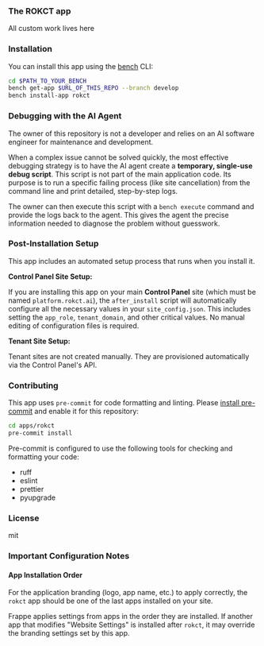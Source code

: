 ### The ROKCT app

All custom work lives here

### Installation

You can install this app using the [bench](https://github.com/frappe/bench) CLI:

```bash
cd $PATH_TO_YOUR_BENCH
bench get-app $URL_OF_THIS_REPO --branch develop
bench install-app rokct
```

### Debugging with the AI Agent

The owner of this repository is not a developer and relies on an AI software engineer for maintenance and development.

When a complex issue cannot be solved quickly, the most effective debugging strategy is to have the AI agent create a **temporary, single-use debug script**. This script is not part of the main application code. Its purpose is to run a specific failing process (like site cancellation) from the command line and print detailed, step-by-step logs.

The owner can then execute this script with a `bench execute` command and provide the logs back to the agent. This gives the agent the precise information needed to diagnose the problem without guesswork.

### Post-Installation Setup

This app includes an automated setup process that runs when you install it.

**Control Panel Site Setup:**

If you are installing this app on your main **Control Panel** site (which must be named `platform.rokct.ai`), the `after_install` script will automatically configure all the necessary values in your `site_config.json`. This includes setting the `app_role`, `tenant_domain`, and other critical values. No manual editing of configuration files is required.

**Tenant Site Setup:**

Tenant sites are not created manually. They are provisioned automatically via the Control Panel's API.

### Contributing

This app uses `pre-commit` for code formatting and linting. Please [install pre-commit](https://pre-commit.com/#installation) and enable it for this repository:

```bash
cd apps/rokct
pre-commit install
```

Pre-commit is configured to use the following tools for checking and formatting your code:

- ruff
- eslint
- prettier
- pyupgrade

### License

mit

### Important Configuration Notes

#### App Installation Order

For the application branding (logo, app name, etc.) to apply correctly, the `rokct` app should be one of the last apps installed on your site.

Frappe applies settings from apps in the order they are installed. If another app that modifies "Website Settings" is installed after `rokct`, it may override the branding settings set by this app.
